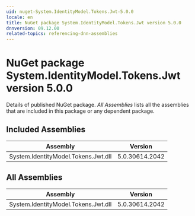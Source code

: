 ```yaml
---
uid: nuget-System.IdentityModel.Tokens.Jwt-5.0.0
locale: en
title: NuGet package System.IdentityModel.Tokens.Jwt version 5.0.0
dnnversion: 09.12.00
related-topics: referencing-dnn-assemblies
---
```


# NuGet package System.IdentityModel.Tokens.Jwt version 5.0.0
Details of published NuGet package.
*All Assemblies* lists all the assemblies that are included in this package or any dependent package.

## Included Assemblies

|Assembly|Version|
|---|---|
|System.IdentityModel.Tokens.Jwt.dll|5.0.30614.2042|

## All Assemblies

|Assembly|Version|
|---|---|
|System.IdentityModel.Tokens.Jwt.dll|5.0.30614.2042|

